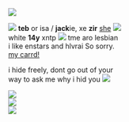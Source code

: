 <img src="https://cdn.discordapp.com/attachments/1021493695759003668/1109739104171724860/IMG_7617.gif">
 
![](https://wilardo.crd.co/assets/images/gallery27/2cecaabb_original.png?v=3a39217c) **teb** or isa / **jack**ie, xe **zir** [she](https://en.pronouns.page/@tebo) ![](https://mikejima.crd.co/assets/images/shadow/485b8fb5_original.gif?v=16e7e82c)  
white **14y** xntp ![](https://mikejima.crd.co/assets/images/shadow/52ec774c_original.gif?v=16e7e82c) tme aro lesbian   
i like enstars and hlvrai So sorry.  
[my carrd!](https://tebrim.carrd.co/)  

i hide freely, dont go out of your  
way to ask me why i hid you ![](https://cdn.discordapp.com/attachments/729124835296280689/1087785064059916319/image.png)   

![](https://wilardo.crd.co/assets/images/gallery09/48de10c8_original.gif?v=3a39217c)  
![](https://wilardo.crd.co/assets/images/gallery12/8c6124d0_original.gif?v=3a39217c)  
![](https://wilardo.crd.co/assets/images/gallery01/0fdf6f44_original.gif?v=3a39217c)  
